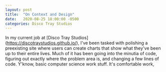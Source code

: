 ```yaml
---
layout: post
title:  "On Context and Design"
date:   2020-08-25 18:00:00 -0500
categories: Disco Tray Studios
---
```


In my current job at [Disco Tray Studios] (https://discotraystudios.github.io/), I've been tasked with polishing a preexisting site where users can create charts that show what they've been up to their entire lives. Much of it has been going into the minutia of code, figuring out exactly where the problem area is, and changing a few lines of code. Y'know, basic computer science work stuff. It's comfortable work, 